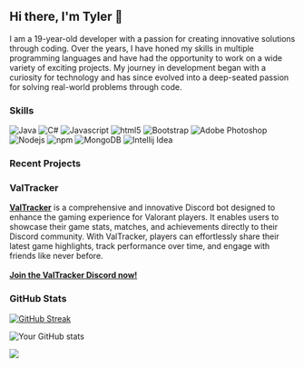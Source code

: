 ## Hi there, I'm Tyler 👋

I am a 19-year-old developer with a passion for creating innovative solutions through coding. Over the years, I have honed my skills in multiple programming languages and have had the opportunity to work on a wide variety of exciting projects. My journey in development began with a curiosity for technology and has since evolved into a deep-seated passion for solving real-world problems through code.


<h3>Skills</h3>
<p>
  <img alt="Java" src="https://img.shields.io/badge/java-%23ED8B00.svg?style=flat-square&logo=openjdk&logoColor=white">
  <img alt="C#" src="https://img.shields.io/badge/c%23-%23239120.svg?style=flat-square&logo=csharp&logoColor=white" />
  <img alt="Javascript" src="https://img.shields.io/badge/-javascript-f7df1c?style=flat-square&logo=javascript&logoColor=black" />
  <img alt="html5" src="https://img.shields.io/badge/-HTML5-E34F26?style=flat-square&logo=html5&logoColor=white" />
  <img alt="Bootstrap" src="https://img.shields.io/badge/-bootstrap-7953b3?style=flat-square&logo=javascript&logoColor=white" />
  <img alt="Adobe Photoshop" src="https://img.shields.io/badge/-adobe%20photoshop-30a8ff?style=flat-square&logo=adobe%20photoshop&logoColor=white" />
  <img alt="Nodejs" src="https://img.shields.io/badge/-Nodejs-43853d?style=flat-square&logo=Node.js&logoColor=white" />
  <img alt="npm" src="https://img.shields.io/badge/-NPM-CB3837?style=flat-square&logo=npm&logoColor=white" />
  <img alt="MongoDB" src="https://img.shields.io/badge/-MongoDB-13aa52?style=flat-square&logo=mongodb&logoColor=white" />
  <img alt="Intellij Idea" src="https://img.shields.io/badge/IntelliJIDEA-000000.svg?style=flat-square&logo=intellij-idea&logoColor=white" />
</p>

<h3>Recent Projects</h3>

### ValTracker

<p><a href="https://valtracker.xyz"><strong>ValTracker</strong></a> is a comprehensive and innovative Discord bot designed to enhance the gaming experience for Valorant players. It enables users to showcase their game stats, matches, and achievements directly to their Discord community. With ValTracker, players can effortlessly share their latest game highlights, track performance over time, and engage with friends like never before.<br><br><a href="https://discord.gg/924SGkhSbs"><strong>Join the ValTracker Discord now!</strong></a>

<h3>GitHub Stats</h3>

[![GitHub Streak](https://streak-stats.demolab.com?user=MistyKnives&theme=dark&background=45%2C0C0C0C%2C0C0C0C&ring=0077FF&currStreakLabel=0077FF&currStreakNum=0077FF&fire=EBEBEB)](https://git.io/streak-stats)

![Your GitHub stats](https://github-readme-stats.vercel.app/api?username=MistyKnives&hide_border=true&show_icons=true&bg_color=0C0C0C&title_color=0077ff&icon_color=0077ff&text_bold=false&text_color=0077ff)

![](https://komarev.com/ghpvc/?username=MistyKnives&color=blue)
